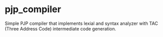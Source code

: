 # pjp_compiler
Simple PJP compiler that implements lexial and syntax analyzer with TAC (Three Address Code) intermediate code generation.
